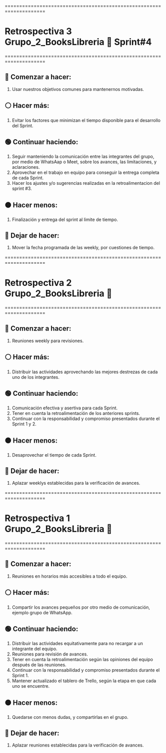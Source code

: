 ====================================================================
# Retrospectiva 3 Grupo_2_BooksLibreria 🔎 Sprint#4
====================================================================
## 🔵 Comenzar a hacer:

1. Usar nuestros objetivos comunes para mantenernos motivadas.

## ⚪ Hacer más:

1. Evitar los factores que minimizan el tiempo disponible para el desarrollo del Sprint.

## 🟢 Continuar haciendo:

1. Seguir manteniendo la comunicación entre las integrantes del grupo, por medio de WhatsAap o Meet, sobre los avances, las limitaciones, y aclaraciones.
2. Aprovechar en el trabajo en equipo para conseguir la entrega completa de cada Sprint.
3. Hacer los ajustes y/o sugerencias realizadas en la retroalimentacion del sprint #3.

## 🟠 Hacer menos:

1. Finalización y entrega del sprint al limite de tiempo.

## 🔴 Dejar de hacer:

1. Mover la fecha programada de las weekly, por cuestiones de tiempo.

====================================================================
# Retrospectiva 2 Grupo_2_BooksLibreria 🔎
====================================================================

## 🔵 Comenzar a hacer:

1. Reuniones weekly para revisiones.

## ⚪ Hacer más:

1. Distribuir las actividades aprovechando las mejores destrezas de cada uno de los integrantes.

## 🟢 Continuar haciendo:

1. Comunicación efectiva y asertiva para cada Sprint.
2. Tener en cuenta la retroalimentación de los anteriores sprints.
3. Continuar con la responsabilidad y compromiso presentados durante el Sprint 1 y 2.

## 🟠 Hacer menos:

1. Desaprovechar el tiempo de cada Sprint.

## 🔴 Dejar de hacer:

1. Aplazar weeklys establecidas para la verificación de avances.

====================================================================
# Retrospectiva 1 Grupo_2_BooksLibreria 🔎
====================================================================
## 🔵 Comenzar a hacer:

1. Reuniones en horarios más accesibles a todo el equipo.

## ⚪ Hacer más:

1. Compartir los avances pequeños por otro medio de comunicación, ejemplo grupo de WhatsApp.

## 🟢 Continuar haciendo:

1. Distribuir las actividades equitativamente para no recargar a un integrante del equipo.
2. Reuniones para revisión de avances.
3. Tener en cuenta la retroalimentación según las opiniones del equipo después de las reuniones.
4. Continuar con la responsabilidad y compromiso presentados durante el Sprint 1.
5. Mantener actualizado el tablero de Trello, según la etapa en que cada uno se encuentre.

## 🟠 Hacer menos:

1. Quedarse con menos dudas, y compartirlas en el grupo.

## 🔴 Dejar de hacer:

1. Aplazar reuniones establecidas para la verificación de avances.



